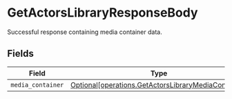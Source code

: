 # GetActorsLibraryResponseBody

Successful response containing media container data.


## Fields

| Field                                                                                                            | Type                                                                                                             | Required                                                                                                         | Description                                                                                                      |
| ---------------------------------------------------------------------------------------------------------------- | ---------------------------------------------------------------------------------------------------------------- | ---------------------------------------------------------------------------------------------------------------- | ---------------------------------------------------------------------------------------------------------------- |
| `media_container`                                                                                                | [Optional[operations.GetActorsLibraryMediaContainer]](../../models/operations/getactorslibrarymediacontainer.md) | :heavy_minus_sign:                                                                                               | N/A                                                                                                              |